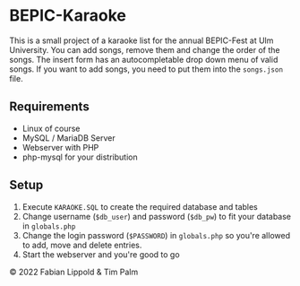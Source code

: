 # BEPIC-Karaoke

This is a small project of a karaoke list for the annual BEPIC-Fest at Ulm University. You can add songs, remove them and change the order of the songs. The insert form has an autocompletable drop down menu of valid songs. If you want to add songs, you need to put them into the `songs.json` file.

## Requirements

- Linux of course
- MySQL / MariaDB Server
- Webserver with PHP
- php-mysql for your distribution

## Setup

1. Execute `KARAOKE.SQL` to create the required database and tables
2. Change username (`$db_user`) and password (`$db_pw`) to fit your database in `globals.php`
3. Change the login password (`$PASSWORD`) in `globals.php` so you're allowed to add, move and delete entries.
4. Start the webserver and you're good to go


© 2022 Fabian Lippold & Tim Palm
